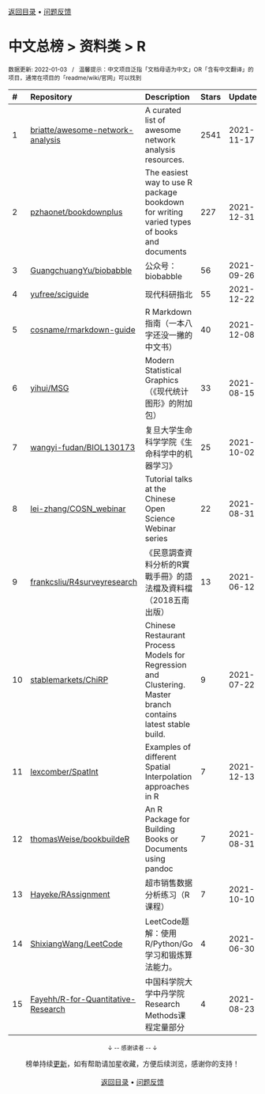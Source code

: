<a href="https://gitee.com/GrowingGit/GitHub-Chinese-Top-Charts#github中文排行榜">返回目录</a> • <a href="/content/docs/feedback.md">问题反馈</a>

# 中文总榜 > 资料类 > R
<sub>数据更新: 2022-01-03&nbsp;&nbsp;&nbsp;/&nbsp;&nbsp;&nbsp;温馨提示：中文项目泛指「文档母语为中文」OR「含有中文翻译」的项目，通常在项目的「readme/wiki/官网」可以找到</sub>

|#|Repository|Description|Stars|Updated|
|:-|:-|:-|:-|:-|
|1|[briatte/awesome-network-analysis](https://gitee.com/briatte/awesome-network-analysis)|A curated list of awesome network analysis resources.|2541|2021-11-17|
|2|[pzhaonet/bookdownplus](https://gitee.com/pzhaonet/bookdownplus)|The easiest way to use R package bookdown for  writing varied types of books and documents |227|2021-12-31|
|3|[GuangchuangYu/biobabble](https://gitee.com/GuangchuangYu/biobabble)|公众号：biobabble|56|2021-09-26|
|4|[yufree/sciguide](https://gitee.com/yufree/sciguide)|现代科研指北|55|2021-12-22|
|5|[cosname/rmarkdown-guide](https://gitee.com/cosname/rmarkdown-guide)|R Markdown 指南（一本八字还没一撇的中文书）|40|2021-12-08|
|6|[yihui/MSG](https://gitee.com/yihui/MSG)|Modern Statistical Graphics （《现代统计图形》的附加包）|33|2021-08-15|
|7|[wangyi-fudan/BIOL130173](https://gitee.com/wangyi-fudan/BIOL130173)|复旦大学生命科学学院《生命科学中的机器学习》|25|2021-10-02|
|8|[lei-zhang/COSN_webinar](https://gitee.com/lei-zhang/COSN_webinar)|Tutorial talks at the Chinese Open Science Webinar series|22|2021-08-31|
|9|[frankcsliu/R4surveyresearch](https://gitee.com/frankcsliu/R4surveyresearch)|《民意調查資料分析的R實戰手冊》的語法檔及資料檔（2018五南出版） |13|2021-06-12|
|10|[stablemarkets/ChiRP](https://gitee.com/stablemarkets/ChiRP)|Chinese Restaurant Process Models for Regression and Clustering. Master branch contains latest stable build.|9|2021-07-22|
|11|[lexcomber/SpatInt](https://gitee.com/lexcomber/SpatInt)|Examples of different Spatial Interpolation approaches in R |7|2021-12-13|
|12|[thomasWeise/bookbuildeR](https://gitee.com/thomasWeise/bookbuildeR)|An R Package for Building Books or Documents using pandoc|7|2021-08-31|
|13|[Hayeke/RAssignment](https://gitee.com/Hayeke/RAssignment)|超市销售数据分析练习（R课程）|7|2021-10-10|
|14|[ShixiangWang/LeetCode](https://gitee.com/ShixiangWang/LeetCode)|LeetCode题解：使用 R/Python/Go 学习和锻炼算法能力。|4|2021-06-30|
|15|[Fayehh/R-for-Quantitative-Research](https://gitee.com/Fayehh/R-for-Quantitative-Research)|中国科学院大学中丹学院Research Methods课程定量部分|4|2021-08-23|

<div align="center">
    <p><sub>↓ -- 感谢读者 -- ↓</sub></p>
    榜单持续<a href="/content/docs/milestone.md">更新</a>，如有帮助请加星收藏，方便后续浏览，感谢你的支持！
</div>

<br/>

<div align="center"><a href="https://gitee.com/GrowingGit/GitHub-Chinese-Top-Charts#github中文排行榜">返回目录</a> • <a href="/content/docs/feedback.md">问题反馈</a></div>
